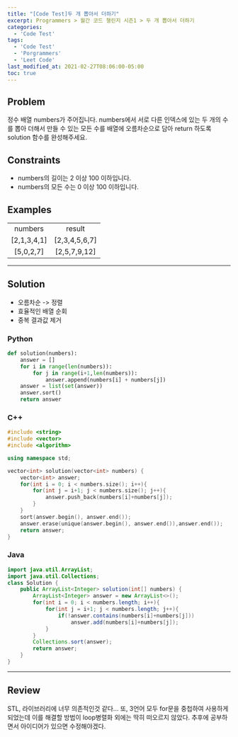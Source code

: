 ```yaml
---
title: "[Code Test]두 개 뽑아서 더하기"
excerpt: Programmers > 월간 코드 챌린지 시즌1 > 두 개 뽑아서 더하기
categories:
  - 'Code Test'
tags:
  - 'Code Test'
  - 'Porgrammers'
  - 'Leet Code'
last_modified_at: 2021-02-27T08:06:00-05:00
toc: true
---
```


## Problem

정수 배열 numbers가 주어집니다. numbers에서 서로 다른 인덱스에 있는 두 개의 수를 뽑아 더해서 만들 수 있는 모든 수를 배열에 오름차순으로 담아 return 하도록 solution 함수를 완성해주세요.  

## Constraints  

- numbers의 길이는 2 이상 100 이하입니다.
- numbers의 모든 수는 0 이상 100 이하입니다.  

## Examples

<table style="text-align:center">
    <tr><td>numbers</td><td>result</td></tr>
    <tr><td>[2,1,3,4,1]</td><td>[2,3,4,5,6,7]</td></tr>
    <tr><td>[5,0,2,7]</td><td>[2,5,7,9,12]</td></tr>
</table>
<hr>

## Solution

- 오름차순 -> 정렬
- 효율적인 배열 순회
- 중복 결과값 제거

### Python

```python
def solution(numbers):
    answer = []
    for i in range(len(numbers)):
        for j in range(i+1,len(numbers)):
            answer.append(numbers[i] + numbers[j])
    answer = list(set(answer))
    answer.sort()
    return answer
```

### C++

```c++
#include <string>
#include <vector>
#include <algorithm>

using namespace std;

vector<int> solution(vector<int> numbers) {
    vector<int> answer;
    for(int i = 0; i < numbers.size(); i++){
        for(int j = i+1; j < numbers.size(); j++){
            answer.push_back(numbers[i]+numbers[j]);
        }
    }
    sort(answer.begin(), answer.end());
    answer.erase(unique(answer.begin(), answer.end()),answer.end());
    return answer;
}
```

### Java  

```java
import java.util.ArrayList;
import java.util.Collections;
class Solution {
    public ArrayList<Integer> solution(int[] numbers) {
        ArrayList<Integer> answer = new ArrayList<>();
        for(int i = 0; i < numbers.length; i++){
            for(int j = i+1; j < numbers.length; j++){
                if(!answer.contains(numbers[i]+numbers[j]))
                    answer.add(numbers[i]+numbers[j]);
            }
        }
        Collections.sort(answer);
        return answer;
    }
}
```

<hr>  

## Review  

STL, 라이브러리에 너무 의존적인것 같다... 또, 3언어 모두 for문을 중첩하여 사용하게 되었는데 이를 해결할 방법이 loop병렬화 외에는 딱히 떠오르지 않았다. 추후에 공부하면서 아이디어가 있으면 수정해야겠다.  
